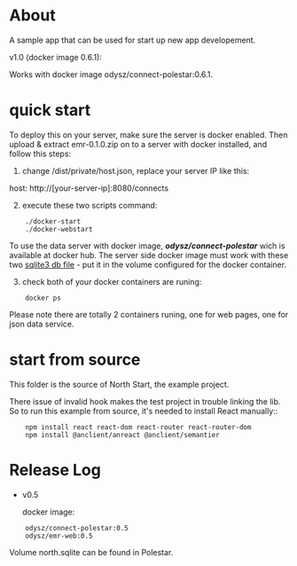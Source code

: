 # About

A sample app that can be used for start up new app developement.

v1.0 (docker image 0.6.1):

Works with docker image odysz/connect-polestar:0.6.1.

# quick start

To deploy this on your server, make sure the server is docker enabled. Then
upload & extract emr-0.1.0.zip on to a server with docker installed, and follow
this steps:

1. change /dist/private/host.json, replace your server IP like this:

host: http://[your-server-ip]:8080/connects

2. execute these two scripts command:

```
    ./docker-start
    ./docker-webstart
```

To use the data server with docker image, ***odysz/connect-polestar*** wich is
available at docker hub. The server side docker image must work with these two
[sqlite3 db file](./volume/polestar.sqlite.zip) - put it in the volume configured
for the docker container.

3. check both of your docker containers are runing:

```
    docker ps
```

Please note there are totally 2 containers runing, one for web pages, one for json
data service.

# start from source

This folder is the source of North Start, the example project.

There issue of invalid hook makes the test project in trouble linking the lib. So
to run this example from source, it's needed to install React manually::

```
    npm install react react-dom react-router react-router-dom
    npm install @anclient/anreact @anclient/semantier
```

# Release Log

- v0.5

    docker image:

```
	odysz/connect-polestar:0.5
	odysz/emr-web:0.5
```

Volume north.sqlite can be found in Polestar.
